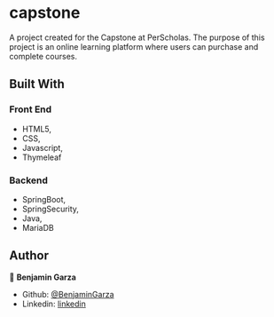 # capstone

A project created for the Capstone at PerScholas.
The purpose of this project is an online learning platform where
users can purchase and complete courses.

## Built With

### Front End
- HTML5,
- CSS,
- Javascript,
- Thymeleaf

### Backend
- SpringBoot,
- SpringSecurity,
- Java,
- MariaDB


## Author

👤 **Benjamin Garza**

- Github: [@BenjaminGarza](https://github.com/BenjaminGarza)
- Linkedin: [linkedin](https://www.linkedin.com/in/benjamin-garza/)
